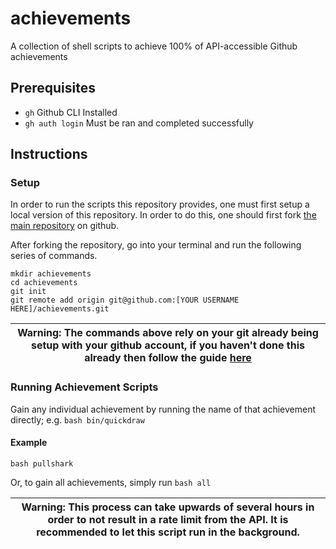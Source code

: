 # achievements
A collection of shell scripts to achieve 100% of API-accessible Github achievements

## Prerequisites
- `gh` Github CLI Installed
- `gh auth login` Must be ran and completed successfully

## Instructions

### Setup

In order to run the scripts this repository provides, one must first setup a local version of this repository. In order to do this, one should first fork [the main repository](https://github.com/nathanielop/achievements) on github.

After forking the repository, go into your terminal and run the following series of commands.

```
mkdir achievements
cd achievements
git init
git remote add origin git@github.com:[YOUR USERNAME HERE]/achievements.git
```

| Warning: The commands above rely on your git already being setup with your github account, if you haven't done this already then follow the guide [here](https://docs.github.com/en/authentication/connecting-to-github-with-ssh/about-ssh) |
| --- |

### Running Achievement Scripts

Gain any individual achievement by running the name of that achievement directly; e.g. `bash bin/quickdraw`

#### Example
`bash pullshark`

Or, to gain all achievements, simply run `bash all`

| Warning: This process can take upwards of several hours in order to not result in a rate limit from the API. It is recommended to let this script run in the background. |
| --- |
